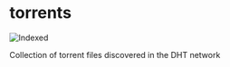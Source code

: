 torrents 
========
![Indexed](https://img.shields.io/badge/indexed-140174-blue)

Collection of torrent files discovered in the DHT network
